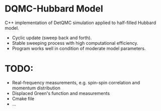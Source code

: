 # DQMC-Hubbard Model
C++ implementation of DetQMC simulation applied to half-filled Hubbard model.
* Cyclic update (sweep back and forth).
* Stable sweeping process with high computational efficiency.
* Program works well in condition of moderate model parameters. 

# TODO:
* Real-frequency measurements, e.g. spin-spin correlation and momentum distribution
* Displaced Green's function and measurements
* Cmake file
* ...
